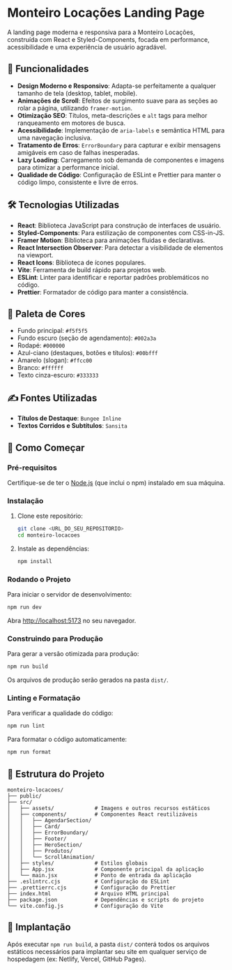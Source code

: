 # Monteiro Locações Landing Page

A landing page moderna e responsiva para a Monteiro Locações, construída com React e Styled-Components, focada em performance, acessibilidade e uma experiência de usuário agradável.

## 🚀 Funcionalidades

- **Design Moderno e Responsivo**: Adapta-se perfeitamente a qualquer tamanho de tela (desktop, tablet, mobile).
- **Animações de Scroll**: Efeitos de surgimento suave para as seções ao rolar a página, utilizando `framer-motion`.
- **Otimização SEO**: Títulos, meta-descrições e `alt` tags para melhor ranqueamento em motores de busca.
- **Acessibilidade**: Implementação de `aria-labels` e semântica HTML para uma navegação inclusiva.
- **Tratamento de Erros**: `ErrorBoundary` para capturar e exibir mensagens amigáveis em caso de falhas inesperadas.
- **Lazy Loading**: Carregamento sob demanda de componentes e imagens para otimizar a performance inicial.
- **Qualidade de Código**: Configuração de ESLint e Prettier para manter o código limpo, consistente e livre de erros.

## 🛠️ Tecnologias Utilizadas

- **React**: Biblioteca JavaScript para construção de interfaces de usuário.
- **Styled-Components**: Para estilização de componentes com CSS-in-JS.
- **Framer Motion**: Biblioteca para animações fluidas e declarativas.
- **React Intersection Observer**: Para detectar a visibilidade de elementos na viewport.
- **React Icons**: Biblioteca de ícones populares.
- **Vite**: Ferramenta de build rápido para projetos web.
- **ESLint**: Linter para identificar e reportar padrões problemáticos no código.
- **Prettier**: Formatador de código para manter a consistência.

## 🎨 Paleta de Cores

- Fundo principal: `#f5f5f5`
- Fundo escuro (seção de agendamento): `#002a3a`
- Rodapé: `#000000`
- Azul-ciano (destaques, botões e títulos): `#00bfff`
- Amarelo (slogan): `#ffcc00`
- Branco: `#ffffff`
- Texto cinza-escuro: `#333333`

## ✍️ Fontes Utilizadas

- **Títulos de Destaque**: `Bungee Inline`
- **Textos Corridos e Subtítulos**: `Sansita`

## 🚀 Como Começar

### Pré-requisitos

Certifique-se de ter o [Node.js](https://nodejs.org/en/) (que inclui o npm) instalado em sua máquina.

### Instalação

1.  Clone este repositório:
    ```bash
    git clone <URL_DO_SEU_REPOSITORIO>
    cd monteiro-locacoes
    ```
2.  Instale as dependências:
    ```bash
    npm install
    ```

### Rodando o Projeto

Para iniciar o servidor de desenvolvimento:

```bash
npm run dev
```

Abra [http://localhost:5173](http://localhost:5173) no seu navegador.

### Construindo para Produção

Para gerar a versão otimizada para produção:

```bash
npm run build
```

Os arquivos de produção serão gerados na pasta `dist/`.

### Linting e Formatação

Para verificar a qualidade do código:

```bash
npm run lint
```

Para formatar o código automaticamente:

```bash
npm run format
```

## 📂 Estrutura do Projeto

```
monteiro-locacoes/
├── public/
├── src/
│   ├── assets/             # Imagens e outros recursos estáticos
│   ├── components/         # Componentes React reutilizáveis
│   │   ├── AgendarSection/
│   │   ├── Card/
│   │   ├── ErrorBoundary/
│   │   ├── Footer/
│   │   ├── HeroSection/
│   │   ├── Produtos/
│   │   └── ScrollAnimation/
│   ├── styles/             # Estilos globais
│   ├── App.jsx             # Componente principal da aplicação
│   └── main.jsx            # Ponto de entrada da aplicação
├── .eslintrc.cjs           # Configuração do ESLint
├── .prettierrc.cjs         # Configuração do Prettier
├── index.html              # Arquivo HTML principal
├── package.json            # Dependências e scripts do projeto
└── vite.config.js          # Configuração do Vite
```

## 🚀 Implantação

Após executar `npm run build`, a pasta `dist/` conterá todos os arquivos estáticos necessários para implantar seu site em qualquer serviço de hospedagem (ex: Netlify, Vercel, GitHub Pages).
